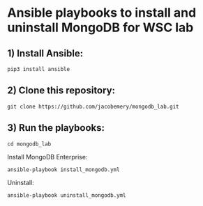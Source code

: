 # Ansible playbooks to install and uninstall MongoDB for WSC lab

## 1) Install Ansible: 
~~~
pip3 install ansible 
~~~
## 2) Clone this repository: 
~~~
git clone https://github.com/jacobemery/mongodb_lab.git 
~~~
## 3) Run the playbooks:
~~~
cd mongodb_lab 
~~~
Install MongoDB Enterprise:
~~~
ansible-playbook install_mongodb.yml 
~~~
Uninstall: 
~~~
ansible-playbook uninstall_mongodb.yml
~~~

